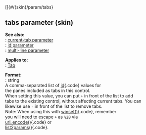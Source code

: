 []{#/{skin}/param/tabs}    
## tabs parameter (skin)    
**See also:**    
:   [current-tab parameter](/ref/%7Bskin%7D/param/current-tab)    
:   [id parameter](/ref/%7Bskin%7D/param/id)    
:   [multi-line parameter](/ref/%7Bskin%7D/param/multi-line)    
<!-- -->    
**Applies to:**    
:   [Tab](/ref/%7Bskin%7D/control/tab)    
<!-- -->    
**Format:**    
:   string    
A comma-separated list of [id](/ref/%7Bskin%7D/param/id){.code} values for    
the panes included as tabs in this control.    
When setting this value, you can put `+` in front of the list to add    
tabs to the existing control, without affecting current tabs. You can    
likewise use `-` in front of the list to remove tabs.    
Note: When using this with [winset()](/ref/proc/winset){.code}, remember    
you will need to escape `+` as `%2B` via    
[url_encode()](/ref/proc/url_encode){.code} or    
[list2params()](/ref/proc/list2params){.code}.  